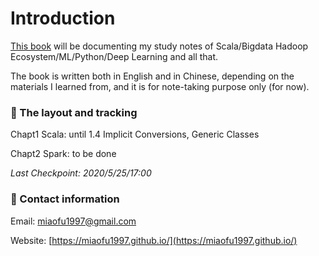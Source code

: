 # Introduction

[This book](https://miaofu1997.gitbook.io/study-notes/) will be documenting my study notes of Scala/Bigdata Hadoop Ecosystem/ML/Python/Deep Learning and all that. 

The book is written both in English and in Chinese, depending on the materials I learned from, and it is for note-taking purpose only \(for now\). 



### 📒 The layout and tracking

Chapt1 Scala: until 1.4 Implicit Conversions, Generic Classes

Chapt2 Spark: to be done

_Last Checkpoint: 2020/5/25/17:00_

#### 

### 📩 Contact information

Email: miaofu1997@gmail.com

Website: [https://miaofu1997.github.io/](https://miaofu1997.github.io/)



